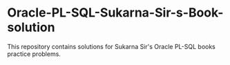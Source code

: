 # Oracle-PL-SQL-Sukarna-Sir-s-Book-solution
This repository contains solutions for Sukarna Sir's Oracle PL-SQL books practice problems.
